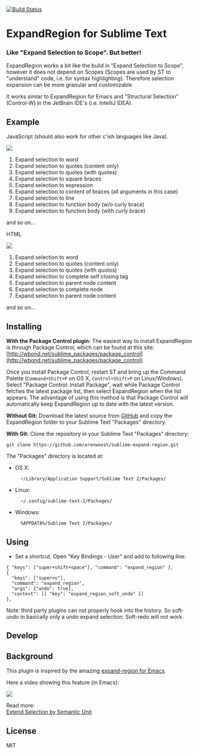 [![Build Status](https://travis-ci.org/aronwoost/sublime-expand-region.png?branch=master)](https://travis-ci.org/aronwoost/sublime-expand-region)

# ExpandRegion for Sublime Text

### Like "Expand Selection to Scope". But better!

ExpandRegion works a bit like the build in "Expand Selection to Scope", however it does not depend on Scopes (Scopes are used by ST to "understand" code, i.e. for syntax highlighting). Therefore selection expansion can be more granular and customizable.

It works simlar to ExpandRegion for Emacs and "Structural Selection" (Control-W) in the JetBrain IDE's (i.e. IntelliJ IDEA).

## Example

JavaScript (should also work for other c'ish languages like Java).

![](http://aronwoost.github.io/expand-region.gif)

1. Expand selection to word
2. Expand selection to quotes (content only)
3. Expand selection to quotes (with quotes)
4. Expand selection to square braces
5. Expand selection to expression
6. Expand selection to content of braces (all arguments in this case)
7. Expand selection to line
8. Expand selection to function body (w/o curly brace)
9. Expand selection to function body (with curly brace)

and so on...

HTML

![](http://aronwoost.github.io/expand-to-html.gif)

1. Expand selection to word
2. Expand selection to quotes (content only)
3. Expand selection to quotes (with quotes)
4. Expand selection to complete self closing tag
5. Expand selection to parent node content
6. Expand selection to complete node
7. Expand selection to parent node content

and so on...

## Installing

**With the Package Control plugin:** The easiest way to install ExpandRegion is through Package Control, which can be found at this site: [http://wbond.net/sublime_packages/package_control](http://wbond.net/sublime_packages/package_control)

Once you install Package Control, restart ST and bring up the Command Palette (`Command+Shift+P` on OS X, `Control+Shift+P` on Linux/Windows). Select "Package Control: Install Package", wait while Package Control fetches the latest package list, then select ExpandRegion when the list appears. The advantage of using this method is that Package Control will automatically keep ExpandRegion up to date with the latest version.

**Without Git:** Download the latest source from [GitHub](https://github.com/aronwoost/sublime-expand-region) and copy the ExpandRegion folder to your Sublime Text "Packages" directory.

**With Git:** Clone the repository in your Sublime Text "Packages" directory:

    git clone https://github.com/aronwoost/sublime-expand-region.git


The "Packages" directory is located at:

* OS X:

        ~/Library/Application Support/Sublime Text 2/Packages/

* Linux:

        ~/.config/sublime-text-2/Packages/

* Windows:

        %APPDATA%/Sublime Text 2/Packages/

## Using

- Set a shortcut.
  Open "Key Bindings - User" and add to following line: 
```
{ "keys": ["super+shift+space"], "command": "expand_region" },
{
  "keys": ["super+u"],
  "command": "expand_region",
  "args": {"undo": true},
  "context": [{ "key": "expand_region_soft_undo" }]
},
```
Note: third party plugins can not properly hook into the history. So soft-undo in basically only a undo expand selection. Soft-redo will not work.


## Develop

## Background

This plugin is inspired by the amazing [expand-region for Emacs](https://github.com/magnars/expand-region.el).

Here a video showing this feature (in Emacs):  

[![](http://img.youtube.com/vi/_RvHz3vJ3kA/0.jpg)](http://www.youtube.com/watch?v=_RvHz3vJ3kA?feature=player_embedded&v=M)

Read more:  
[Extend Selection by Semantic Unit](http://ergoemacs.org/emacs/syntax_tree_walk.html)

## License

MIT
